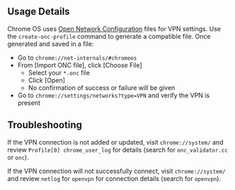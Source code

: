 ## Usage Details

Chrome OS uses [Open Network Configuration](https://chromium.googlesource.com/chromium/src/+/master/components/onc/docs/onc_spec.md) files for VPN settings. Use the `create-onc-profile` command to generate a compatible file. Once generated and saved in a file:

 * Go to `chrome://net-internals/#chromeos`
 * From [Import ONC file], click [Choose File]
    * Select your `*.onc` file
    * Click [Open]
    * No confirmation of success or failure will be given
 * Go to `chrome://settings/networks?type=VPN` and verify the VPN is present


## Troubleshooting

If the VPN connection is not added or updated, visit `chrome://system/` and review `Profile[0] chrome_user_log` for details (search for `onc_validator.cc` or `onc`).

If the VPN connection will not successfully connect, visit `chrome://system/` and review `netlog` for `openvpn` for connection details (search for `openvpn`).

